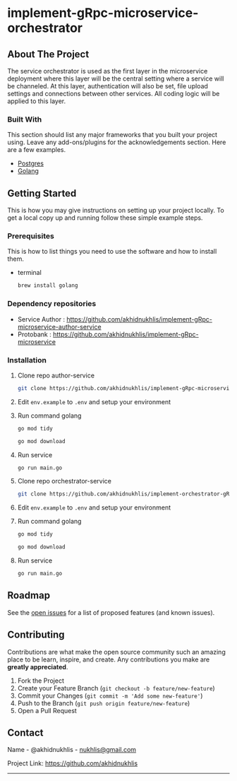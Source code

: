 # implement-gRpc-microservice-orchestrator

<!-- ABOUT THE PROJECT -->
## About The Project

The service orchestrator is used as the first layer in the microservice deployment where this layer will be the central setting where a service will be channeled. At this layer, authentication will also be set, file upload settings and connections between other services. All coding logic will be applied to this layer.


### Built With

This section should list any major frameworks that you built your project using. Leave any add-ons/plugins for the acknowledgements section. Here are a few examples.
* [Postgres](https://www.postgresql.org/)
* [Golang](https://golang.com)

<!-- GETTING STARTED -->
## Getting Started

This is how you may give instructions on setting up your project locally. To get a local copy up and running follow these simple example steps.

### Prerequisites

This is how to list things you need to use the software and how to install them.

* terminal
  ```sh
  brew install golang
  ```

### Dependency repositories
- Service Author  : https://github.com/akhidnukhlis/implement-gRpc-microservice-author-service
- Protobank     : https://github.com/akhidnukhlis/implement-gRpc-microservice


### Installation

1. Clone repo author-service
   ```sh
   git clone https://github.com/akhidnukhlis/implement-gRpc-microservice-author-service
   ```
   
2. Edit `env.example` to `.env` and setup your environment

3. Run command golang
   ```sh
   go mod tidy
   ```
   
   ```sh
   go mod download
   ```
   
4. Run service
   ```sh
   go run main.go
   ```
   
5. Clone repo orchestrator-service
   ```sh
   git clone https://github.com/akhidnukhlis/implement-orchestrator-gRpc-microservice
   ```
   
6. Edit `env.example` to `.env` and setup your environment

7. Run command golang
   ```sh
   go mod tidy
   ```

   ```sh
   go mod download
   ```

8. Run service
   ```sh
   go run main.go
   ```

<!-- ROADMAP -->
## Roadmap

See the [open issues](https://github.com/akhidnukhlis) for a list of proposed features (and known issues).


<!-- CONTRIBUTING -->
## Contributing

Contributions are what make the open source community such an amazing place to be learn, inspire, and create. Any contributions you make are **greatly appreciated**.

1. Fork the Project
2. Create your Feature Branch (`git checkout -b feature/new-feature`)
3. Commit your Changes (`git commit -m 'Add some new-feature'`)
4. Push to the Branch (`git push origin feature/new-feature`)
5. Open a Pull Request


<!-- CONTACT -->
## Contact

Name - @akhidnukhlis - nukhlis@gmail.com

Project Link: https://github.com/akhidnukhlis

***